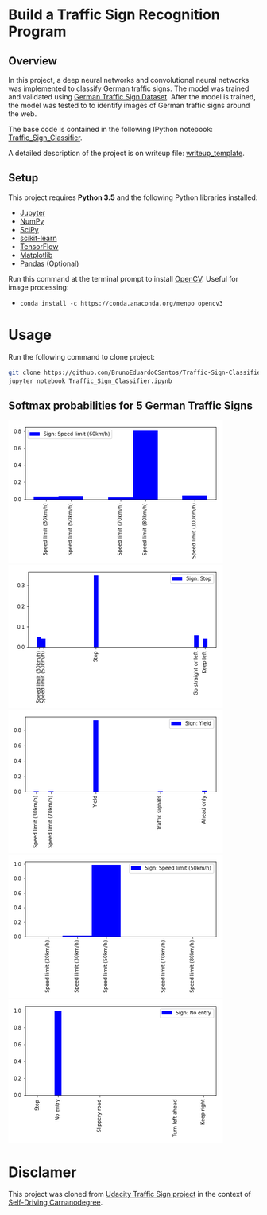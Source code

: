 # Build a Traffic Sign Recognition Program #

## Overview  ##
In this project, a deep neural networks and convolutional neural networks was implemented to classify German traffic signs. The model was trained and validated using  [German Traffic Sign Dataset](http://benchmark.ini.rub.de/?section=gtsrb&subsection=dataset). After the model is trained, the model was tested to to identify images of German traffic signs around the web.

The base code is contained in the following IPython notebook: [Traffic_Sign_Classifier](https://github.com/BrunoEduardoCSantos/Traffic-Sign-Classifier/blob/master/Traffic_Sign_Classifier.ipynb).

A detailed description of the project is on writeup file: [writeup_template](https://github.com/BrunoEduardoCSantos/Traffic-Sign-Classifier/blob/master/writeup_template.md). 


## Setup ##

This project requires **Python 3.5** and the following Python libraries installed:

- [Jupyter](http://jupyter.org/)
- [NumPy](http://www.numpy.org/)
- [SciPy](https://www.scipy.org/)
- [scikit-learn](http://scikit-learn.org/)
- [TensorFlow](http://tensorflow.org)
- [Matplotlib](http://matplotlib.org/)
- [Pandas](http://pandas.pydata.org/) (Optional)

Run this command at the terminal prompt to install [OpenCV](http://opencv.org/). Useful for image processing:

- `conda install -c https://conda.anaconda.org/menpo opencv3`

# Usage

Run the following command to clone project:

```sh
git clone https://github.com/BrunoEduardoCSantos/Traffic-Sign-Classifier
jupyter notebook Traffic_Sign_Classifier.ipynb
```

## Softmax probabilities for 5 German Traffic Signs ##
![sign_1](https://github.com/BrunoEduardoCSantos/Traffic-Sign-Classifier/blob/master/WriteUpImages/Hist0.png) ![sign_2](https://github.com/BrunoEduardoCSantos/Traffic-Sign-Classifier/blob/master/WriteUpImages/Hist1.png) ![sign_3](https://github.com/BrunoEduardoCSantos/Traffic-Sign-Classifier/blob/master/WriteUpImages/Hist2.png)
![sign_4](https://github.com/BrunoEduardoCSantos/Traffic-Sign-Classifier/blob/master/WriteUpImages/Hist3.png) ![sign_5](https://github.com/BrunoEduardoCSantos/Traffic-Sign-Classifier/blob/master/WriteUpImages/Hist4.png)


# Disclamer
This project was cloned from [Udacity Traffic Sign project](https://github.com/udacity/CarND-Traffic-Sign-Classifier-Project) in the context of [Self-Driving Carnanodegree](https://eu.udacity.com/course/self-driving-car-engineer-nanodegree--nd013).
